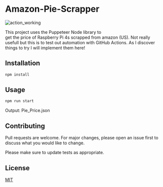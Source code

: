 # Amazon-Pie-Scrapper 
![action_working](https://github.com/cjvillar/amazon-pie-scrapper/actions/workflows/node.js.yml/badge.svg)

This project uses the Puppeteer Node library to  
get the price of Raspberry Pi 4s scrapped from amazon (US). Not really usefull but
this is to test out automation with GitHub Actions. As I discover things to try I will implement them 
here! 

## Installation

```bash
npm install
```
## Usage
```bash
npm run start
```
Output: Pie_Price.json

## Contributing
Pull requests are welcome. For major changes, please open an issue first to discuss what you would like to change.

Please make sure to update tests as appropriate.

## License
[MIT](https://choosealicense.com/licenses/mit/)